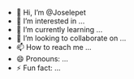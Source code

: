 - 👋 Hi, I’m @Joselepet
- 👀 I’m interested in ...
- 🌱 I’m currently learning ...
- 💞️ I’m looking to collaborate on ...
- 📫 How to reach me ...
- 😄 Pronouns: ...
- ⚡ Fun fact: ...

<!---
Joselepet/Joselepet is a ✨ special ✨ repository because its `README.md` (this file) appears on your GitHub profile.
You can click the Preview link to take a look at your changes.
--->
